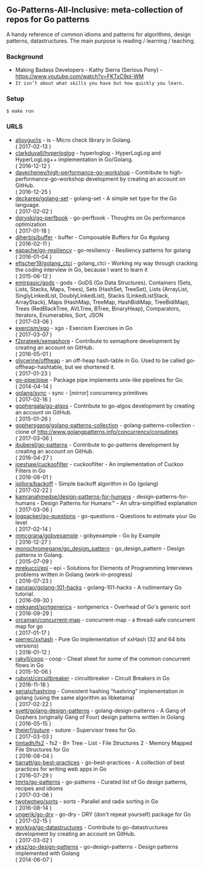 ## Go-Patterns-All-Inclusive: meta-collection of repos for Go patterns

A handy reference of common idioms and patterns for algorithms, design patterns, datastructures.
The main purpose is reading / learning / teaching.

### Background
  - Making Badass Developers - Kathy Sierra (Serious Pony) - https://www.youtube.com/watch?v=FKTxC9pl-WM
  - `It isn’t about what skills you have but how quickly you learn.`

### Setup

    $ make run

### URLS

- [alioygur/is](https://github.com/alioygur/is) - is - Micro check library in Golang. <br/> ( 2017-02-13 )
- [clarkduvall/hyperloglog](https://github.com/clarkduvall/hyperloglog) - hyperloglog - HyperLogLog and HyperLogLog++ implementation in Go/Golang. <br/> ( 2016-12-12 )
- [davecheney/high-performance-go-workshop](https://github.com/davecheney/high-performance-go-workshop) - Contribute to high-performance-go-workshop development by creating an account on GitHub. <br/> ( 2016-12-25 )
- [deckarep/golang-set](https://github.com/deckarep/golang-set) - golang-set - A simple set type for the Go language. <br/> ( 2017-02-02 )
- [dgryski/go-perfbook](https://github.com/dgryski/go-perfbook) - go-perfbook - Thoughts on Go performance optimization <br/> ( 2017-01-18 )
- [djherbis/buffer](https://github.com/djherbis/buffer) - buffer - Composable Buffers for Go #golang <br/> ( 2016-02-11 )
- [eapache/go-resiliency](https://github.com/eapache/go-resiliency) - go-resiliency - Resiliency patterns for golang <br/> ( 2016-01-04 )
- [efischer19/golang_ctci](https://github.com/efischer19/golang_ctci) - golang_ctci - Working my way through cracking the coding interview in Go, because I want to learn it <br/> ( 2015-06-12 )
- [emirpasic/gods](https://github.com/emirpasic/gods) - gods - GoDS (Go Data Structures). Containers (Sets, Lists, Stacks, Maps, Trees), Sets (HashSet, TreeSet), Lists (ArrayList, SinglyLinkedList, DoublyLinkedList), Stacks (LinkedListStack, ArrayStack), Maps (HashMap, TreeMap, HashBidiMap, TreeBidiMap), Trees (RedBlackTree, AVLTree, BTree, BinaryHeap), Comparators, Iterators, Enumerables, Sort, JSON <br/> ( 2017-03-06 )
- [exercism/xgo](https://github.com/exercism/xgo) - xgo - Exercism Exercises in Go <br/> ( 2017-03-07 )
- [f2prateek/semaphore](https://github.com/f2prateek/semaphore) - Contribute to semaphore development by creating an account on GitHub. <br/> ( 2016-05-01 )
- [glycerine/offheap](https://github.com/glycerine/offheap) - an off-heap hash-table in Go. Used to be called go-offheap-hashtable, but we shortened it. <br/> ( 2017-01-23 )
- [go-pipe/pipe](https://github.com/go-pipe/pipe) - Package pipe implements unix-like pipelines for Go. <br/> ( 2014-04-14 )
- [golang/sync](https://github.com/golang/sync) - sync - [mirror] concurrency primitives <br/> ( 2017-02-16 )
- [gophergala/go-algos](https://github.com/gophergala/go-algos) - Contribute to go-algos development by creating an account on GitHub. <br/> ( 2015-01-26 )
- [gophersgang/golang-patterns-collection](https://github.com/gophersgang/golang-patterns-collection) - golang-patterns-collection - clone of http://www.golangpatterns.info/concurrency/coroutines <br/> ( 2017-03-06 )
- [jbuberel/go-patterns](https://github.com/jbuberel/go-patterns) - Contribute to go-patterns development by creating an account on GitHub. <br/> ( 2016-04-27 )
- [joeshaw/cuckoofilter](https://github.com/joeshaw/cuckoofilter) - cuckoofilter - An implementation of Cuckoo Filters in Go <br/> ( 2016-08-01 )
- [jpillora/backoff](https://github.com/jpillora/backoff) - Simple backoff algorithm in Go (golang) <br/> ( 2017-02-22 )
- [kamranahmedse/design-patterns-for-humans](https://github.com/kamranahmedse/design-patterns-for-humans) - design-patterns-for-humans - Design Patterns for Humans™ - An ultra-simplified explanation <br/> ( 2017-03-06 )
- [logpacker/go-questions](https://github.com/logpacker/go-questions) - go-questions - Questions to estimate your Go level <br/> ( 2017-02-14 )
- [mmcgrana/gobyexample](https://github.com/mmcgrana/gobyexample) - gobyexample - Go by Example <br/> ( 2016-12-27 )
- [monochromegane/go_design_pattern](https://github.com/monochromegane/go_design_pattern) - go_design_pattern - Design patterns in Golang. <br/> ( 2015-07-09 )
- [mrekucci/epi](https://github.com/mrekucci/epi) - epi - Solutions for Elements of Programming Interviews problems written in Golang (work-in-progress) <br/> ( 2016-07-23 )
- [nanxiao/golang-101-hacks](https://github.com/nanxiao/golang-101-hacks) - golang-101-hacks - A rudimentary Go tutorial. <br/> ( 2016-09-30 )
- [nieksand/sortgenerics](https://github.com/nieksand/sortgenerics) - sortgenerics - Overhead of Go's generic sort <br/> ( 2016-09-29 )
- [orcaman/concurrent-map](https://github.com/orcaman/concurrent-map) - concurrent-map - a thread-safe concurrent map for go <br/> ( 2017-01-17 )
- [pierrec/xxhash](https://github.com/pierrec/xxhash) - Pure Go implementation of xxHash (32 and 64 bits versions) <br/> ( 2016-01-12 )
- [rakyll/coop](https://github.com/rakyll/coop) - coop - Cheat sheet for some of the common concurrent flows in Go <br/> ( 2015-10-06 )
- [rubyist/circuitbreaker](https://github.com/rubyist/circuitbreaker) - circuitbreaker - Circuit Breakers in Go <br/> ( 2016-11-16 )
- [serialx/hashring](https://github.com/serialx/hashring) - Consistent hashing "hashring" implementation in golang (using the same algorithm as libketama) <br/> ( 2017-02-22 )
- [svett/golang-design-patterns](https://github.com/svett/golang-design-patterns) - golang-design-patterns - A Gang of Gophers (originally Gang of Four) design patterns written in Golang <br/> ( 2016-05-15 )
- [thejerf/suture](https://github.com/thejerf/suture) - suture - Supervisor trees for Go. <br/> ( 2017-03-03 )
- [timtadh/fs2](https://github.com/timtadh/fs2) - fs2 - B+ Tree - List - File Structures 2 - Memory Mapped File Structures for Go <br/> ( 2016-08-04 )
- [tjarratt/go-best-practices](https://github.com/tjarratt/go-best-practices) - go-best-practices - A collection of best practices for writing web apps in Go <br/> ( 2016-07-29 )
- [tmrts/go-patterns](https://github.com/tmrts/go-patterns) - go-patterns - Curated list of Go design patterns, recipes and idioms <br/> ( 2017-03-06 )
- [twotwotwo/sorts](https://github.com/twotwotwo/sorts) - sorts - Parallel and radix sorting in Go <br/> ( 2016-08-14 )
- [ungerik/go-dry](https://github.com/ungerik/go-dry) - go-dry - DRY (don't repeat yourself) package for Go <br/> ( 2017-02-15 )
- [workiva/go-datastructures](https://github.com/workiva/go-datastructures) - Contribute to go-datastructures development by creating an account on GitHub. <br/> ( 2017-03-02 )
- [yksz/go-design-patterns](https://github.com/yksz/go-design-patterns) - go-design-patterns - Design patterns implemented with Golang <br/> ( 2014-06-07 )